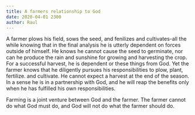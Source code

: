 ```yaml
---
title: A farmers relationship to God
date: 2020-04-01 2300
author: Raul
---
```



A farmer plows his field, sows the seed, and fenilizes and cultivates-all the while knowing that in the final analysis he is utterly dependent on forces outside of himself. He knows he cannot cause the seed to germinate, nor can he produce the rain and sunshine for growing and harvesting the crop. For a successful harvest, he is dependent or these things from God. Yet the farmer knows that he diligently pursues his responsibilities to plow, plant, fertilize. and cultivate. He cannot expect a harvest at the end of the season. In a sense he is in a partnership with God, and he will reap the benefits only when he has fulfilled his own responsibilities. 

Farming is a joint venture between God and the farmer. The farmer cannot do what God must do, and God will not do what the farmer should do. 
